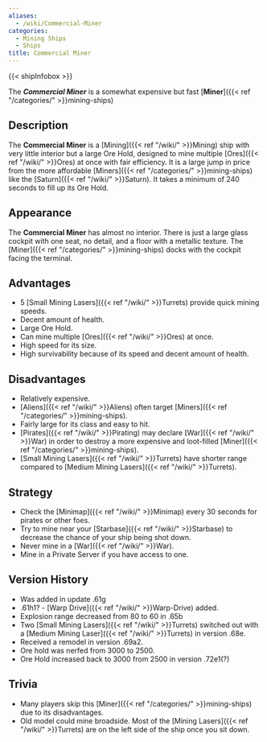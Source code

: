 ```yaml
---
aliases:
  - /wiki/Commercial-Miner
categories:
  - Mining Ships
  - Ships
title: Commercial Miner
---
```


{{< shipInfobox >}}

The **_Commercial Miner_** is a somewhat expensive but fast [**Miner**]({{< ref "/categories/" >}}mining-ships)

## Description

The **Commercial Miner** is a [Mining]({{< ref "/wiki/" >}}Mining) ship with very little interior but a large Ore Hold, designed to mine multiple [Ores]({{< ref "/wiki/" >}}Ores) at once with fair efficiency. It is a large jump in price from the more affordable [Miners]({{< ref "/categories/" >}}mining-ships) like the [Saturn]({{< ref "/wiki/" >}}Saturn). It takes a minimum of 240 seconds to fill up its Ore Hold.

## Appearance

The **Commercial Miner** has almost no interior. There is just a large glass cockpit with one seat, no detail, and a floor with a metallic texture. The [Miner]({{< ref "/categories/" >}}mining-ships) docks with the cockpit facing the terminal.

## Advantages

- 5 [Small Mining Lasers]({{< ref "/wiki/" >}}Turrets) provide quick mining speeds.
- Decent amount of health.
- Large Ore Hold.
- Can mine multiple [Ores]({{< ref "/wiki/" >}}Ores) at once.
- High speed for its size.
- High survivability because of its speed and decent amount of health.

## Disadvantages

- Relatively expensive.
- [Aliens]({{< ref "/wiki/" >}}Aliens) often target [Miners]({{< ref "/categories/" >}}mining-ships).
- Fairly large for its class and easy to hit.
- [Pirates]({{< ref "/wiki/" >}}Pirating) may declare [War]({{< ref "/wiki/" >}}War) in order to destroy a more expensive and loot-filled [Miner]({{< ref "/categories/" >}}mining-ships).
- [Small Mining Lasers]({{< ref "/wiki/" >}}Turrets) have shorter range compared to [Medium Mining Lasers]({{< ref "/wiki/" >}}Turrets).

## Strategy

- Check the [Minimap]({{< ref "/wiki/" >}}Minimap) every 30 seconds for pirates or other foes.
- Try to mine near your [Starbase]({{< ref "/wiki/" >}}Starbase) to decrease the chance of your ship being shot down.
- Never mine in a [War]({{< ref "/wiki/" >}}War).
- Mine in a Private Server if you have access to one.

## Version History

- Was added in update .61g
- .61h1? - [Warp Drive]({{< ref "/wiki/" >}}Warp-Drive) added.
- Explosion range decreased from 80 to 60 in .65b
- Two [Small Mining Lasers]({{< ref "/wiki/" >}}Turrets) switched out with a [Medium Mining Laser]({{< ref "/wiki/" >}}Turrets) in version .68e.
- Received a remodel in version .69a2.
- Ore hold was nerfed from 3000 to 2500.
- Ore Hold increased back to 3000 from 2500 in version .72e1(?)

## Trivia

- Many players skip this [Miner]({{< ref "/categories/" >}}mining-ships) due to its disadvantages.
- Old model could mine broadside. Most of the [Mining Lasers]({{< ref "/wiki/" >}}Turrets) are on the left side of the ship once you sit down.
